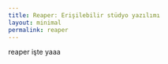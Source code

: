 ```yaml
---
title: Reaper: Erişilebilir stüdyo yazılımı
layout: minimal
permalink: reaper
---
```


reaper işte yaaa
